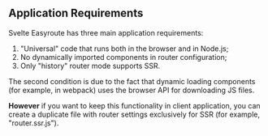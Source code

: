 ## Application Requirements

Svelte Easyroute has three main application requirements:
1. "Universal" code that runs both in the browser and in Node.js;
2. No dynamically imported components in
router configuration;
3. Only "history" router mode supports SSR.

The second condition is due to the fact that dynamic loading
components (for example, in webpack) uses the browser
API for downloading JS files.

**However** if you want to keep this functionality in
client application, you can create a duplicate
file with router settings exclusively for SSR (for example,
"router.ssr.js").